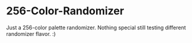 # 256-Color-Randomizer
Just a 256-color palette randomizer. Nothing special still testing different randomizer flavor. :)
